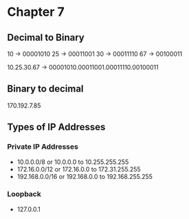 # Chapter 7

## Decimal to Binary

10 -> 00001010
25 -> 00011001
30 -> 00011110
67 -> 00100011

10.25.30.67 -> 00001010.00011001.00011110.00100011

## Binary to decimal

170.192.7.85

## Types of IP Addresses

### Private IP Addresses

* 10.0.0.0/8 or 10.0.0.0 to 10.255.255.255
* 172.16.0.0/12 or 172.16.0.0 to 172.31.255.255
* 192.168.0.0/16 or 192.168.0.0 to 192.168.255.255

### Loopback

* 127.0.0.1

